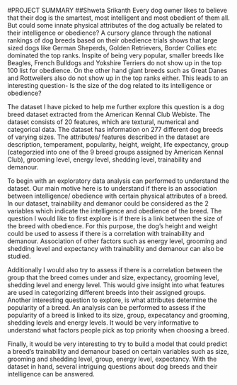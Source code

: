 #PROJECT SUMMARY
##Shweta Srikanth
Every dog owner likes to believe that their dog is the smartest, most intelligent and most obedient of them all. But could some innate physical attributes of the dog actually be related to their intelligence or obedience? A cursory glance through the national rankings of dog breeds based on their obedience trials shows that large sized dogs like German Sheperds, Golden Retrievers, Border Collies etc dominated the top ranks. Inspite of being very popular, smaller breeds like Beagles, French Bulldogs and Yokshire Terriers do not show up in the top 100 list for obedience. On the other hand giant breeds such as Great Danes and Rottweilers also do not show up in the top ranks either. This leads to an interesting question- Is the size of the dog related to its intelligence or obedience?

The dataset I have picked to help me further explore this question is a dog breed dataset extracted from the American Kennal Club Webiste. The dataset consists of 20 features, which are textural, numerical and categorical data. The dataset has information on 277 different dog breeds of varying sizes. The attributes/ features described in the dataset are description, temperament, popularity, height, weight, life expectancy, group (categorzied into one of the 9 breed groups assigned by American Kennal Club), grooming level, energy level, shedding level, trainability and demanour. 

To begin with an exploratory data analysis can performed to understand the dataset. Our main motive here is to understand if there is an association between intelligence/ obedience with certain physical attributes of a breed. In our dataset, trainability and demanor could be considered as the 2 variables which indicate the intelligence and obedience of the breed. The question I would like to first explore is if there is a link between the size of the breed with obedience. For this purpose, the dog’s height and weight could be used to assess if there is a correlation with trainability and demanour. Association of other factors such as energy level, grooming and shedding level and expectancy with trainability and demanour can also be studied. 

Additionally I would also try to assess if there is a correlation between the group that the breed comes under and size, expectancy, grooming level, shedding level and energy level. This would give insight into what features are used in categorizing different breeds into their assigned groups. Another interesting question to explore, is what attributes determine the popularity of a breed.  An analysis can be performed to assess if the popularity of a breed is linked to its size, group, expecatancy and grooming, shedding levels and energy levels. It would be very informative to understand what factors people pick as top priority when choosing a breed. 

Finally, it would be very interesting to try to build a model that could predict a breed’s trainability and demanour based on certain variables such as size, grooming and shedding level, group, energy level, expectancy. With the dataset in hand, several intriguing questions about dog breeds and their intelligence can be answered.
